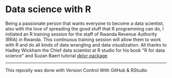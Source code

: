 # Data science with R

Being a passionate person that wants everyone to become a data scientist, also with the love of spreading the good stuff that R programming can do, I initiated an R training session for the staff of Rwanda Revenue Authority (RRA) in Rwanda. This continuous training session will allow them to work with R and do all kinds of data wrangling and data visualization. All thanks to Hadley Wickham the Chief data scientist at R studio for his book "R for data science" and Suzan Baert tutorial [dplyr package](https://suzan.rbind.io/categories/tutorial/)

---
This reposity was done with Version Control With GitHub & RStudio


